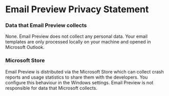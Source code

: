 # Email Preview Privacy Statement

### Data that Email Preview collects
None. Email Preview does not collect any personal data. Your email templates are only processed locally on your machine and opened in Microsoft Outlook.

### Microsoft Store
Email Preview is distributed via the Microsoft Store which can collect crash reports and usage statistics to share them with the developers. You configure this behaviour in the Windows settings. Email Preview is not responsible for data that Microsoft collects.
